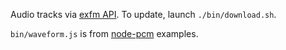 Audio tracks via [exfm API](http://ex.fm/api). To update, launch `./bin/download.sh`.

`bin/waveform.js` is from [node-pcm](https://github.com/jhurliman/node-pcm) examples.